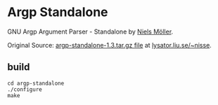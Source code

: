 # Argp Standalone

GNU Argp Argument Parser - Standalone by [Niels Möller](https://www.lysator.liu.se/~nisse/).

Original Source: [argp-standalone-1.3.tar.gz file](https://www.lysator.liu.se/~nisse/misc/argp-standalone-1.3.tar.gz) at [lysator.liu.se/~nisse](https://www.lysator.liu.se/~nisse/misc/).

## build
```
cd argp-standalone
./configure
make
```
